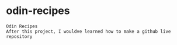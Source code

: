# odin-recipes
    Odin Recipes
    After this project, I wouldve learned how to make a github live repository